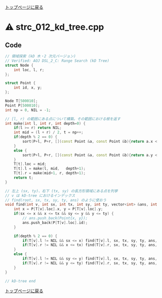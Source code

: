 <!-- Mathjax Support -->
<script type="text/javascript" async
  src="https://cdn.mathjax.org/mathjax/latest/MathJax.js?config=TeX-MML-AM_CHTML">
</script>
<script type="text/javascript" src="https://cdnjs.cloudflare.com/ajax/libs/jquery/3.4.1/jquery.min.js"></script>
<link rel="stylesheet" href="../css/copy-button.css" />
<script type="text/javascript" src="../js/balloons.js"></script>
<script type="text/javascript" src="../js/copy-button.js"></script>



[トップページに戻る](../index.html)

# :warning: strc\_012\_kd\_tree.cpp

## Code

```cpp
// 領域探索 (kD 木・2 次元バージョン)
// Verified: AOJ DSL_2_C: Range Search (kD Tree)
struct Node {
    int loc, l, r;
};

struct Point {
    int id, x, y;
};

Node T[500010];
Point P[500010];
int np = 0, NIL = -1;

// [l, r) の範囲にある点について構築。その範囲における根を返す
int make(int l, int r, int depth=0) {
    if(l >= r) return NIL;
    int mid = (l + r) / 2, t = np++;
    if(depth % 2 == 0) {
        sort(P+l, P+r, [](const Point &a, const Point &b){return a.x < b.x;});
    }
    else {
        sort(P+l, P+r, [](const Point &a, const Point &b){return a.y < b.y;});
    }
    T[t].loc = mid;
    T[t].l = make(l, mid,   depth+1);
    T[t].r = make(mid+1, r, depth+1);
    return t;
}

// 左上 (sx, ty)、右下 (tx, sy) の長方形領域にある点を列挙
// v は kD-tree におけるインデックス
// find(root, sx, tx, sy, ty, ans) のように使おう
void find(int v, int sx, int tx, int sy, int ty, vector<int> &ans, int depth=0) {
    int x = P[T[v].loc].x, y = P[T[v].loc].y;
    if(sx <= x && x <= tx && sy <= y && y <= ty) {
        // ans.push_back(Point{x, y});
        ans.push_back(P[T[v].loc].id);
    }

    if(depth % 2 == 0) {
        if(T[v].l != NIL && sx <= x) find(T[v].l, sx, tx, sy, ty, ans, depth+1);
        if(T[v].r != NIL && x <= tx) find(T[v].r, sx, tx, sy, ty, ans, depth+1);
    }
    else {
        if(T[v].l != NIL && sy <= y) find(T[v].l, sx, tx, sy, ty, ans, depth+1);
        if(T[v].r != NIL && y <= ty) find(T[v].r, sx, tx, sy, ty, ans, depth+1);
    }
}

// kD-tree end

```

[トップページに戻る](../index.html)
